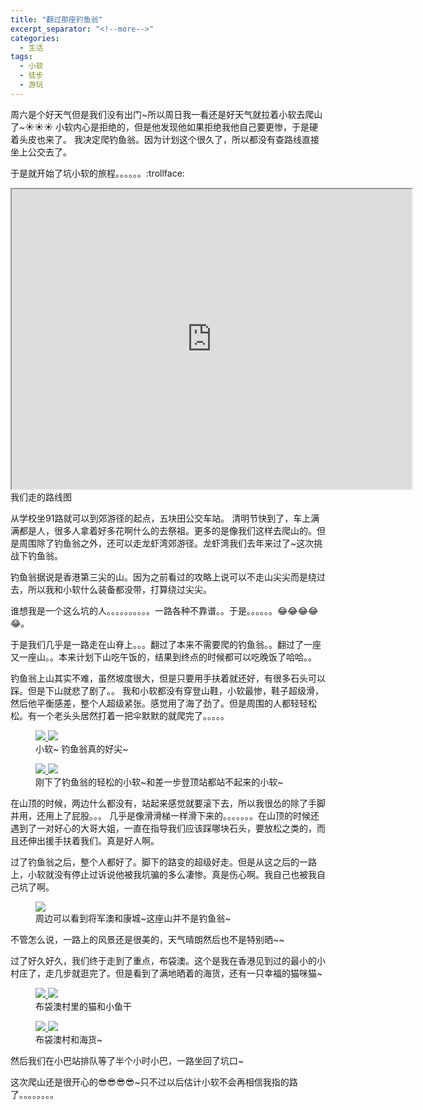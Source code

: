 ```yaml
---
title: "翻过那座钓鱼翁"
excerpt_separator: "<!--more-->"
categories:
  - 生活
tags:
  - 小软
  - 徒步
  - 游玩
---
```


周六是个好天气但是我们没有出门~所以周日我一看还是好天气就拉着小软去爬山了~:sunny::sunny::sunny:
小软内心是拒绝的，但是他发现他如果拒绝我他自己要更惨，于是硬着头皮也来了。
我决定爬钓鱼翁。因为计划这个很久了，所以都没有查路线直接坐上公交去了。

于是就开始了坑小软的旅程。。。。。。:trollface:
<iframe src="https://www.google.com/maps/d/u/0/embed?mid=1fAkPimAVtJ3J1L95xJZsEYTk32g" width="640" height="480"></iframe>
<figcaption> 我们走的路线图 </figcaption>
<!--more-->

从学校坐91路就可以到郊游径的起点，五块田公交车站。
清明节快到了，车上满满都是人，很多人拿着好多花啊什么的去祭祖。更多的是像我们这样去爬山的。但是周围除了钓鱼翁之外，还可以走龙虾湾郊游径。龙虾湾我们去年来过了~这次挑战下钓鱼翁。

钓鱼翁据说是香港第三尖的山。因为之前看过的攻略上说可以不走山尖尖而是绕过去，所以我和小软什么装备都没带，打算绕过尖尖。

谁想我是一个这么坑的人。。。。。。。。。。一路各种不靠谱。。于是。。。。。。:joy::joy::joy::joy::joy:。

于是我们几乎是一路走在山脊上。。。翻过了本来不需要爬的钓鱼翁。。翻过了一座又一座山。。本来计划下山吃午饭的，结果到终点的时候都可以吃晚饭了哈哈。。

钓鱼翁上山其实不难，虽然坡度很大，但是只要用手扶着就还好，有很多石头可以踩。但是下山就悲了剧了。。
我和小软都没有穿登山鞋，小软最惨，鞋子超级滑，然后他平衡感差，整个人超级紧张。感觉用了海了劲了。但是周围的人都轻轻松松。有一个老头头居然打着一把伞默默的就爬完了。。。。。

<figure class="half">
 <a href="https://68.media.tumblr.com/27e0b8b132d357263fb9cca508a3af9d/tumblr_onz5c6UDc61w1lq37o1_1280.gif">
 <img src="https://68.media.tumblr.com/27e0b8b132d357263fb9cca508a3af9d/tumblr_onz5c6UDc61w1lq37o1_1280.gif">
 </a>
 <a href="https://68.media.tumblr.com/d7534f9e0a69c93fb530ad62690d1f08/tumblr_onz5c6UDc61w1lq37o2_1280.gif">
 <img src="https://68.media.tumblr.com/d7534f9e0a69c93fb530ad62690d1f08/tumblr_onz5c6UDc61w1lq37o2_1280.gif">
 </a>
 <figcaption> 小软~ 钓鱼翁真的好尖~</figcaption>
</figure>


<figure class="half">
 <a href="https://68.media.tumblr.com/66c2ce68312ae1874514a5e879b71381/tumblr_onz5c6UDc61w1lq37o8_1280.jpg">
 <img src="https://68.media.tumblr.com/66c2ce68312ae1874514a5e879b71381/tumblr_onz5c6UDc61w1lq37o8_1280.jpg">
 </a>
 <a href="https://68.media.tumblr.com/c92e1436baa53d870dbf7e7297cc5c96/tumblr_onz5c6UDc61w1lq37o9_1280.jpg">
 <img src="https://68.media.tumblr.com/c92e1436baa53d870dbf7e7297cc5c96/tumblr_onz5c6UDc61w1lq37o9_1280.jpg">
 </a>
 <figcaption> 刚下了钓鱼翁的轻松的小软~和差一步登顶站都站不起来的小软~</figcaption>
</figure>

在山顶的时候，两边什么都没有，站起来感觉就要滚下去，所以我很怂的除了手脚并用，还用上了屁股。。。
几乎是像滑滑梯一样滑下来的。。。。。。。在山顶的时候还遇到了一对好心的大哥大姐，一直在指导我们应该踩哪块石头，要放松之类的，而且还伸出援手扶着我们。真是好人啊。

过了钓鱼翁之后，整个人都好了。脚下的路变的超级好走。但是从这之后的一路上，小软就没有停止过诉说他被我坑骗的多么凄惨。真是伤心啊。我自己也被我自己坑了啊。

<figure>
 <a href="https://68.media.tumblr.com/37ec4ececed9dc4e2fa4fa2a6719e64c/tumblr_onz5c6UDc61w1lq37o3_1280.jpg">
 <img src="https://68.media.tumblr.com/37ec4ececed9dc4e2fa4fa2a6719e64c/tumblr_onz5c6UDc61w1lq37o3_1280.jpg">
 </a>
 <figcaption> 周边可以看到将军澳和康城~这座山并不是钓鱼翁~ </figcaption>
</figure>

不管怎么说，一路上的风景还是很美的，天气晴朗然后也不是特别晒~~

过了好久好久，我们终于走到了重点，布袋澳。这个是我在香港见到过的最小的小村庄了，走几步就逛完了。但是看到了满地晒着的海货，还有一只幸福的猫咪猫~


<figure class="half">
 <a href="https://68.media.tumblr.com/b742a538e6bdf7ba493eff1e241b8c20/tumblr_onz5c6UDc61w1lq37o4_1280.jpg">
 <img src="https://68.media.tumblr.com/b742a538e6bdf7ba493eff1e241b8c20/tumblr_onz5c6UDc61w1lq37o4_1280.jpg">
 </a>
 <a href="https://68.media.tumblr.com/dfc4ec010ab70ebc7c6c7ddc4d8e49ec/tumblr_onz5c6UDc61w1lq37o5_1280.jpg">
 <img src="https://68.media.tumblr.com/dfc4ec010ab70ebc7c6c7ddc4d8e49ec/tumblr_onz5c6UDc61w1lq37o5_1280.jpg">
 </a>
 <figcaption> 布袋澳村里的猫和小鱼干</figcaption>
</figure>

<figure class="half">
 <a href="https://68.media.tumblr.com/7ddf74103d577d73d5bb6de0c4945fac/tumblr_onz5c6UDc61w1lq37o6_1280.jpg">
 <img src="https://68.media.tumblr.com/7ddf74103d577d73d5bb6de0c4945fac/tumblr_onz5c6UDc61w1lq37o6_1280.jpg">
 </a>
 <a href="https://68.media.tumblr.com/6ea84ed4fcbab5827860206077e65e79/tumblr_onz5c6UDc61w1lq37o7_1280.jpg">
 <img src="https://68.media.tumblr.com/6ea84ed4fcbab5827860206077e65e79/tumblr_onz5c6UDc61w1lq37o7_1280.jpg">
 </a>
 <figcaption> 布袋澳村和海货~</figcaption>
</figure>


然后我们在小巴站排队等了半个小时小巴，一路坐回了坑口~

这次爬山还是很开心的:sunglasses::sunglasses::sunglasses::sunglasses:~只不过以后估计小软不会再相信我指的路了。。。。。。。。
